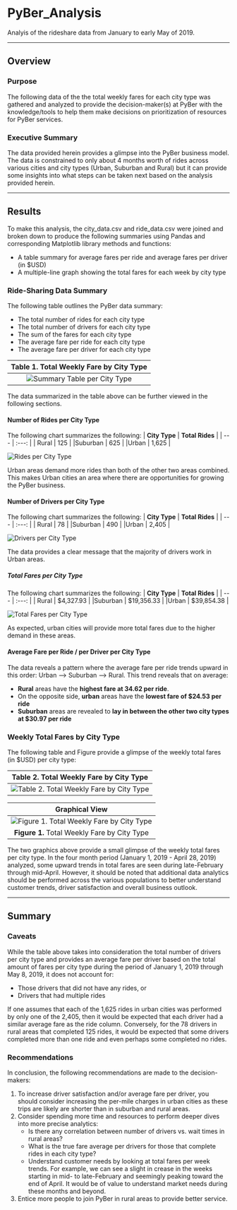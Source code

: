 # PyBer_Analysis
Analyis of the rideshare data from January to early May of 2019.


___
## Overview
### Purpose
The following data of the the total weekly fares for each city type was gathered and analyzed to provide the decision-maker(s) at PyBer with the knowledge/tools to help them make decisions on prioritization of resources for PyBer services.


### Executive Summary
The data provided herein provides a glimpse into the PyBer business model.  The data is constrained to only about 4 months worth of rides across various cities and city types (Urban, Suburban and Rural) but it can provide some insights into what steps can be taken next based on the analysis provided herein.


___
## Results
To make this analysis, the city_data.csv and ride_data.csv were joined and broken down to produce the following summaries using Pandas and corresponding Matplotlib library methods and functions:
- A table summary for average fares per ride and average fares per driver (in $USD)
- A multiple-line graph showing the total fares for each week by city type

### Ride-Sharing Data Summary
The following table outlines the PyBer data summary:
- The total number of rides for each city type
- The total number of drivers for each city type
- The sum of the fares for each city type
- The average fare per ride for each city type
- The average fare per driver for each city type

| **Table 1**. Total Weekly Fare by City Type |
| :---: |
| ![Summary Table per City Type](https://github.com/mrmarken/PyBer_Analysis/blob/main/analysis/Avg_fare_per_ride_or_driver_table.png) |

The data summarized in the table above can be further viewed in the following sections.


#### Number of Rides per City Type
The following chart summarizes the following:
| **City Type** | **Total Rides** |
| --- | :---: |
| Rural | 125 |
|Suburban | 625 |
|Urban | 1,625 |

![Rides per City Type](https://github.com/mrmarken/PyBer_Analysis/blob/main/analysis/Fig6.png)

Urban areas demand more rides than both of the other two areas combined.  This makes Urban cities an area where there are opportunities for growing the PyBer business.


#### Number of Drivers per City Type
The following chart summarizes the following:
| **City Type** | **Total Rides** |
| --- | :---: |
| Rural | 78 |
|Suburban | 490 |
|Urban | 2,405 |

![Drivers per City Type](https://github.com/mrmarken/PyBer_Analysis/blob/main/analysis/Fig7.png)

The data provides a clear message that the majority of drivers work in Urban areas.


##### Total Fares per City Type
The following chart summarizes the following:
| **City Type** | **Total Rides** |
| --- | :---: |
| Rural | $4,327.93 |
|Suburban | $19,356.33 |
|Urban | $39,854.38 |

![Total Fares per City Type](https://github.com/mrmarken/PyBer_Analysis/blob/main/analysis/Fig5.png)

As expected, urban cities will provide more total fares due to the higher demand in these areas.


#### Average Fare per Ride / per Driver per City Type
The data reveals a pattern where the average fare per ride trends upward in this order: Urban --> Suburban --> Rural.  This trend reveals that on average:
- **Rural** areas have the **highest fare at 34.62 per ride**.  
- On the opposite side, **urban** areas have the **lowest fare of $24.53 per ride**
- **Suburban** areas are revealed to **lay in between the other two city types at $30.97 per ride**



### Weekly Total Fares by City Type
The following table and Figure provide a glimpse of the weekly total fares (in $USD) per city type:

| **Table 2**. Total Weekly Fare by City Type |
| :---: |
|![Table 2. Total Weekly Fare by City Type](https://github.com/mrmarken/PyBer_Analysis/blob/main/analysis/Avg_weekly_fares_table.png)|

| Graphical View |
| :---: |
| ![Figure 1. Total Weekly Fare by City Type](https://github.com/mrmarken/PyBer_Analysis/blob/main/analysis/PyBer_fare_summary.png)|
| **Figure 1.** Total Weekly Fare by City Type|


The two graphics above provide a small glimpse of the weekly total fares per city type.  In the four month period (January 1, 2019 - April 28, 2019) analyzed, some upward trends in total fares are seen during late-February through mid-April.
However, it should be noted that additional data analytics should be performed across the various populations to better understand customer trends, driver satisfaction and overall business outlook.



___
## Summary

### Caveats
While the table above takes into consideration the total number of drivers per city type and provides an average fare per driver based on the total amount of fares per city type during the period of January 1, 2019 through May 8, 2019, it does not account for: 
- Those drivers that did not have any rides, or
- Drivers that had multiple rides 

If one assumes that each of the 1,625 rides in urban cities was performed by only one of the 2,405, then it would be expected that each driver had a similar average fare as the ride column. 
Conversely, for the 78 drivers in rural areas that completed 125 rides, it would be expected that some drivers completed more than one ride and even perhaps some completed no rides.  



### Recommendations
In conclusion, the following recommendations are made to the decision-makers:
1. To increase driver satisfaction and/or average fare per driver, you should consider increasing the per-mile charges in urban cities as these trips are likely are shorter than in suburban and rural areas.
2. Consider spending more time and resources to perform deeper dives into more precise analytics:
    - Is there any correlation between number of drivers vs. wait times in rural areas?
    - What is the true fare average per drivers for those that complete rides in each city type?
    - Understand customer needs by looking at total fares per week trends.  For example, we can see a slight in crease in the weeks starting in mid- to late-February and seemingly peaking toward the end of April.  It would be of value to understand market needs during these months and beyond.
3. Entice more people to join PyBer in rural areas to provide better service.

